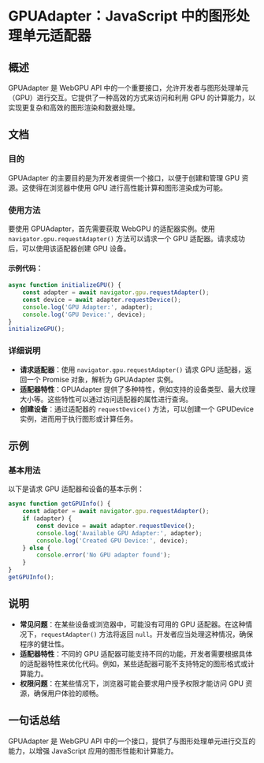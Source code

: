 <!--
Meta Description: # GPUAdapter：JavaScript 中的图形处理单元适配器 ## 概述 GPUAdapter 是 WebGPU API 中的一个重要接口，允许开发者与图形处理单元（GPU）进行交互。它提供了一种高效的方式来访问和利用 GPU 的计算能力，以实现更复杂和高效的图形渲染和数据处理。 ## 文...
Meta Keywords: gpu, adapter, gpuadapter, device, requestadapter
-->

# GPUAdapter：JavaScript 中的图形处理单元适配器

## 概述
GPUAdapter 是 WebGPU API 中的一个重要接口，允许开发者与图形处理单元（GPU）进行交互。它提供了一种高效的方式来访问和利用 GPU 的计算能力，以实现更复杂和高效的图形渲染和数据处理。

## 文档
### 目的
GPUAdapter 的主要目的是为开发者提供一个接口，以便于创建和管理 GPU 资源。这使得在浏览器中使用 GPU 进行高性能计算和图形渲染成为可能。

### 使用方法
要使用 GPUAdapter，首先需要获取 WebGPU 的适配器实例。使用 `navigator.gpu.requestAdapter()` 方法可以请求一个 GPU 适配器。请求成功后，可以使用该适配器创建 GPU 设备。

#### 示例代码：
```javascript
async function initializeGPU() {
    const adapter = await navigator.gpu.requestAdapter();
    const device = await adapter.requestDevice();
    console.log('GPU Adapter:', adapter);
    console.log('GPU Device:', device);
}
initializeGPU();
```

### 详细说明
- **请求适配器**：使用 `navigator.gpu.requestAdapter()` 请求 GPU 适配器，返回一个 Promise 对象，解析为 GPUAdapter 实例。
- **适配器特性**：GPUAdapter 提供了多种特性，例如支持的设备类型、最大纹理大小等。这些特性可以通过访问适配器的属性进行查询。
- **创建设备**：通过适配器的 `requestDevice()` 方法，可以创建一个 GPUDevice 实例，进而用于执行图形或计算任务。

## 示例
### 基本用法
以下是请求 GPU 适配器和设备的基本示例：
```javascript
async function getGPUInfo() {
    const adapter = await navigator.gpu.requestAdapter();
    if (adapter) {
        const device = await adapter.requestDevice();
        console.log('Available GPU Adapter:', adapter);
        console.log('Created GPU Device:', device);
    } else {
        console.error('No GPU adapter found');
    }
}
getGPUInfo();
```

## 说明
- **常见问题**：在某些设备或浏览器中，可能没有可用的 GPU 适配器。在这种情况下，`requestAdapter()` 方法将返回 `null`。开发者应当处理这种情况，确保程序的健壮性。
- **适配器特性**：不同的 GPU 适配器可能支持不同的功能，开发者需要根据具体的适配器特性来优化代码。例如，某些适配器可能不支持特定的图形格式或计算能力。
- **权限问题**：在某些情况下，浏览器可能会要求用户授予权限才能访问 GPU 资源，确保用户体验的顺畅。

## 一句话总结
GPUAdapter 是 WebGPU API 中的一个接口，提供了与图形处理单元进行交互的能力，以增强 JavaScript 应用的图形性能和计算能力。
